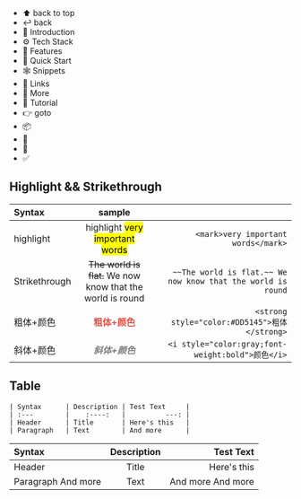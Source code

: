 - ⬆ back to top
- ↩ back
- 🤖 Introduction
- ⚙️ Tech Stack
- 🔋 Features
- 🤸 Quick Start
- 🕸️ Snippets
- 🔗 Links
- 🚀 More
- 🚨 Tutorial
- 👉 goto
- 📦
- 📂
- 📄
- ✅

## Highlight && Strikethrough

| Syntax      | sample |    |
| :---        |    :----:   |          ---: |
|highlight|highlight <mark>very important words</mark>|`<mark>very important words</mark>`|
|Strikethrough|~~The world is flat.~~ We now know that the world is round|`~~The world is flat.~~ We now know that the world is round`|
|粗体+颜色|<strong style="color:#DD5145">粗体+颜色</strong>|`<strong style="color:#DD5145">粗体</strong>`|
|斜体+颜色|<i style="color:gray;font-weight:bold">斜体+颜色</i>|`<i style="color:gray;font-weight:bold">颜色</i>`|

## Table

```
| Syntax      | Description | Test Text     |
| :---        |    :----:   |          ---: |
| Header      | Title       | Here's this   |
| Paragraph   | Text        | And more      |
```

| Syntax      | Description | Test Text     |
| :---        |    :----:   |          ---: |
| Header      | Title       | Here's this   |
| Paragraph And more   | Text        | And more  And more    |
